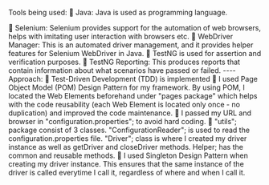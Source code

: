 Tools being used:
 Java: Java is used as programming language.

 Selenium: Selenium provides support for the automation of web browsers,
helps with imitating user interaction with browsers etc.
 WebDriver Manager: This is an automated driver management, and it provides
helper features for Selenium WebDriver in Java.
 TestNG is used for assertion and verification purposes.
 TestNG Reporting: This produces reports that contain information about what
scenarios have passed or failed.
---- Approach:
 Test-Driven Development (TDD) is implemented
 I used Page Object Model (POM) Design Pattern for my framework. By using
POM, I located the Web Elements beforehand under "pages package" which
helps with the code reusability (each Web Element is located only once - no
duplication) and improved the code maintenance.
 I passed my URL and browser in "configuration.properties"; to avoid hard
coding.
 "utils"; package consist of 3 classes. "ConfigurationReader"; is used to read
the configuration.properties file. "Driver"; class is where I created my driver
instance as well as getDriver and closeDriver methods. Helper; has the
common and reusable methods.
 I used Singleton Design Pattern when creating my driver instance. This
ensures that the same instance of the driver is called everytime I call it,
regardless of where and when I call it.